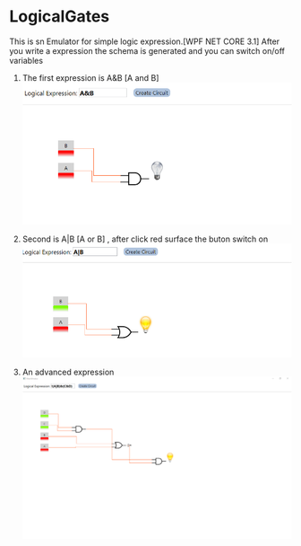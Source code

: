 # LogicalGates
This is sn Emulator for simple logic expression.[WPF NET CORE 3.1]
After you write a expression the schema is generated and you can switch on/off variables
<br>
1. The first expression is A&B [A and B] 
![sample1](https://raw.githubusercontent.com/ademvelika/LogicalGates/master/circuit1.png)

2. Second is A|B [A or B] , after click red surface the buton switch on
![sample2](https://raw.githubusercontent.com/ademvelika/LogicalGates/master/circuit2.png)

 3.  An advanced expression
![sample2](https://raw.githubusercontent.com/ademvelika/LogicalGates/master/circuit3.png)
